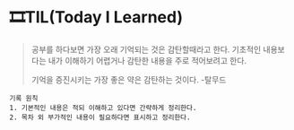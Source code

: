 # 🎞TIL(Today I Learned)
>공부를 하다보면 가장 오래 기억되는 것은 감탄할때라고 한다. 기초적인 내용보다는 내가 이해하기 어렵거나 감탄한 내용을 주로 적어보려고 한다.
>
>기억을 증진시키는 가장 좋은 약은 감탄하는 것이다. -탈무드

    기록 원칙
    1. 기본적인 내용은 적되 이해하고 있다면 간략하게 정리한다.
    2. 목차 외 부가적인 내용이 필요하다면 표시하고 정리한다. 
   
